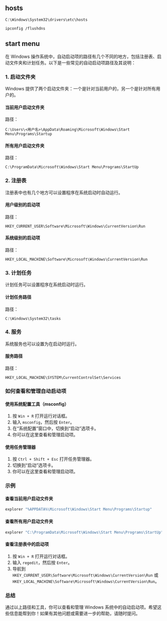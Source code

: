 ## hosts

`C:\Windows\System32\drivers\etc\hosts`

`ipconfig /flushdns`

## start menu

在 Windows 操作系统中，自动启动项的路径有几个不同的地方，包括注册表、启动文件夹和计划任务。以下是一些常见的自动启动项路径及其说明：

### 1. 启动文件夹
Windows 提供了两个启动文件夹：一个是针对当前用户的，另一个是针对所有用户的。

#### 当前用户启动文件夹
路径：
```
C:\Users\<用户名>\AppData\Roaming\Microsoft\Windows\Start Menu\Programs\Startup
```

#### 所有用户启动文件夹
路径：
```
C:\ProgramData\Microsoft\Windows\Start Menu\Programs\StartUp
```

### 2. 注册表
注册表中也有几个地方可以设置程序在系统启动时自动运行。

#### 用户级别的启动项
路径：
```
HKEY_CURRENT_USER\Software\Microsoft\Windows\CurrentVersion\Run
```

#### 系统级别的启动项
路径：
```
HKEY_LOCAL_MACHINE\Software\Microsoft\Windows\CurrentVersion\Run
```

### 3. 计划任务
计划任务可以设置程序在系统启动时运行。

#### 计划任务路径
路径：
```
C:\Windows\System32\tasks
```

### 4. 服务
系统服务也可以设置为在启动时运行。

#### 服务路径
路径：
```
HKEY_LOCAL_MACHINE\SYSTEM\CurrentControlSet\Services
```

### 如何查看和管理自动启动项

#### 使用系统配置工具（msconfig）
1. 按 `Win + R` 打开运行对话框。
2. 输入 `msconfig`，然后按 `Enter`。
3. 在“系统配置”窗口中，切换到“启动”选项卡。
4. 你可以在这里查看和管理启动项。

#### 使用任务管理器
1. 按 `Ctrl + Shift + Esc` 打开任务管理器。
2. 切换到“启动”选项卡。
3. 你可以在这里查看和管理启动项。

### 示例

#### 查看当前用户启动文件夹
```sh
explorer "%APPDATA%\Microsoft\Windows\Start Menu\Programs\Startup"
```

#### 查看所有用户启动文件夹
```sh
explorer "C:\ProgramData\Microsoft\Windows\Start Menu\Programs\StartUp"
```

#### 查看注册表中的启动项
1. 按 `Win + R` 打开运行对话框。
2. 输入 `regedit`，然后按 `Enter`。
3. 导航到 `HKEY_CURRENT_USER\Software\Microsoft\Windows\CurrentVersion\Run` 或 `HKEY_LOCAL_MACHINE\Software\Microsoft\Windows\CurrentVersion\Run`。

### 总结

通过以上路径和工具，你可以查看和管理 Windows 系统中的自动启动项。希望这些信息能帮到你！如果有其他问题或需要进一步的帮助，请随时提问。